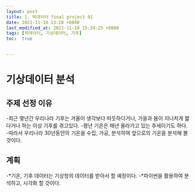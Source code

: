 ```yaml
---
layout: post
title: 1. 빅데이터 final project 01
date: 2021-11-10 13:28 +0800
last_modified_at: 2021-11-10 15:34:25 +0800
tags: [빅데이터, 기상데이터, 기후]
toc:  true


---
```


# 기상데이터 분석

## 주제 선정 이유

-최근 몇년간 우리나라 기후는 겨울이 생각보다 따듯하다거나, 가을과 봄이 지나치게 짧다거나 하는 이상 기후를 겪고있다.
-평년 기온은 매년 올라가고 있는 추세이기도 하다. 
-따라서 우리나라 30년동안의 기온을 수집, 가공, 분석하여 앞으로의 기온을 분석해 볼 것이다. 

## 계획

-*기온, 기후 데이터는 기상청의 데이터를 받아서 할 예정이다. 
-*파이썬을 활용하여 분석하고, 시각화 할 것이다. 

